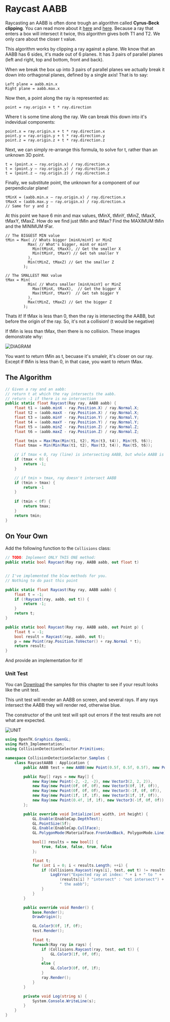 # Raycast AABB

Raycasting an AABB is often done trough an algorithm called __Cyrus-Beck clipping__. You can read more about it [here](https://izzofinal.wordpress.com/2012/11/09/ray-vs-box-round-1/) and [here](http://gamedev.stackexchange.com/questions/18436/most-efficient-aabb-vs-ray-collision-algorithms). Because a ray that enters a box will intersect it twice, this algorithm gives both T1 and T2. We only care about the closer t value.

This algorithm works by clipping a ray against a plane. We know that an AABB has 6 sides, it's made out of 6 planes. It has 3 pairs of parallel planes (left and right, top and bottom, front and back).

When we break the box up into 3 pairs of parallel planes we actually break it down into orthagonal planes, defined by a single axis! That is to say:

```
Left plane = aabb.min.x
Right plane = aabb.max.x
```

Now then, a point along the ray is represented as:

```
point = ray.origin + t * ray.direction
```

Where t is some time along the ray. We can break this down into it's indevidual components:

```
point.x = ray.origin.x + t * ray.direction.x
point.y = ray.origin.y + t * ray.direction.y
point.z = ray.origin.z + t * ray.direction.z
```

Next, we can simply re-arrange this formula, to solve for t, rather than an unknown 3D point.

```
t = (point.x – ray.origin.x) / ray.direction.x
t = (point.y – ray.origin.y) / ray.direction.y
t = (point.z – ray.origin.z) / ray.direction.z
```

Finally, we substitute point, the unknown for a component of our perpendicular plane!

```
tMinX = (aabb.min.x – ray.origin.x) / ray.direction.x
tMaxX = (aabb.max.y – ray.origin.x) / ray.direction.x
// Same for y and z
```

At this point we have 6 min and max values, tMinX, tMinY, tMinZ, tMaxX, tMaxY, tMaxZ. How do we find just tMin and tMax? Find the MAXIMUM tMin and the MINIMUM tFar.

```
// The BIGGEST MIN value
tMin = Max( // Whats bigger [minX/minY] or MinZ
          Max( // What's bigger, minX or minY
            Min(tMinX, tMaxX), // Get the smaller X
            Min(tMinY, tMaxY) // Get teh smaller Y
          ), 
          Min(tMinZ, tMaxZ) // Get the smaller Z
        );

// The SMALLEST MAX value
tMax = Min( 
          Min( // Whats smaller [minX/minY] or MinZ
            Max(tMinX, tMaxX),  // Get the bigger X
            Max(tMinY, tMaxY)  // Get teh bigger Y
          ), 
          Max(tMinZ, tMaxZ) // Get the bigger Z
        );
```

Thats it! If tMax is less than 0, then the ray is intersecting the AABB, but before the origin of the ray. So, it's not a collision! (t would be negative)

If tMin is less than tMax, then there is no collision. These images demonstrate why:

![DIAGRAM](line-aabb-clipping-diagram1.png)

You want to return tMin as t, becuase it's smalelr, it's closer on our ray. Except if tMin is less than 0, in that case, you want to return tMax.

## The Algorithm

```cs
// Given a ray and an aabb:
// return t at which the ray intersects the aabb. 
// return -1 if there is no intersection
public static float Raycast(Ray ray, AABB aabb) {
    float t1 = (aabb.minX - ray.Position.X) / ray.Normal.X;
    float t2 = (aabb.maxX - ray.Position.X) / ray.Normal.X;
    float t3 = (aabb.minY - ray.Position.Y) / ray.Normal.Y;
    float t4 = (aabb.maxY - ray.Position.Y) / ray.Normal.Y;
    float t5 = (aabb.minZ - ray.Position.Z) / ray.Normal.Z;
    float t6 = (aabb.maxZ - ray.Position.Z) / ray.Normal.Z;

    float tmin = Max(Max(Min(t1, t2), Min(t3, t4)), Min(t5, t6));
    float tmax = Min(Min(Max(t1, t2), Max(t3, t4)), Max(t5, t6));

    // if tmax < 0, ray (line) is intersecting AABB, but whole AABB is behing us
    if (tmax < 0) {
        return -1;
    }

    // if tmin > tmax, ray doesn't intersect AABB
    if (tmin > tmax) {
        return -1
    }
    
    if (tmin < 0f) {
        return tmax;
    }
    return tmin;
}
```

## On Your Own

Add the following function to the ```Collisions``` class:

```cs
// TODO: Implement ONLY THIS ONE method:
public static bool Raycast(Ray ray, AABB aabb, out float t)


// I've implemented the blow methods for you.
// Nothing to do past this point

public static float Raycast(Ray ray, AABB aabb) {
    float t = -1;
    if (!Raycast(ray, aabb, out t)) {
        return -1;
    }
    return t;
}

public static bool Raycast(Ray ray, AABB aabb, out Point p) {
    float t = -1;
    bool result = Raycast(ray, aabb, out t);
    p = new Point(ray.Position.ToVector() + ray.Normal * t);
    return result;
}
```

And provide an implementation for it!

### Unit Test

You can [Download](../Samples/Raycast.rar) the samples for this chapter to see if your result looks like the unit test.

This unit test will render an AABB on screen, and several rays. If any rays intersect the AABB they will render red, otherwise blue.

The constructor of the unit test will spit out errors if the test results are not what are expected.

![UNIT](raycast_aabb_sample.png)

```cs
using OpenTK.Graphics.OpenGL;
using Math_Implementation;
using CollisionDetectionSelector.Primitives;

namespace CollisionDetectionSelector.Samples {
    class RaycastAABB : Application {
        public AABB test = new AABB(new Point(0.5f, 0.5f, 0.5f), new Point(2f, 2f, 2f));

        public Ray[] rays = new Ray[] {
            new Ray(new Point(-2, -2, -2), new Vector3(2, 2, 2)),
            new Ray(new Point(0f, 0f, 0f), new Vector3(0f, 1f, 0f)),
            new Ray(new Point(0f, 0f, 0f), new Vector3(-1f, 0f, 0f)),
            new Ray(new Point(1f, 1f, 1f), new Vector3(1f, 1f, 0f)),
            new Ray(new Point(0.4f, 1f, 1f), new Vector3(-1f, 0f, 0f)),
        };

        public override void Intialize(int width, int height) {
            GL.Enable(EnableCap.DepthTest);
            GL.PointSize(5f);
            GL.Enable(EnableCap.CullFace);
            GL.PolygonMode(MaterialFace.FrontAndBack, PolygonMode.Line);

            bool[] results = new bool[] {
                true, false, false, true, false
            };

            float t;
            for (int i = 0; i < results.Length; ++i) {
                if (Collisions.Raycast(rays[i], test, out t) != results[i]) {
                    LogError("Expected ray at index: " + i + " to " +
                        (results[i] ? "intersect" : "not intersect") +
                        " the aabb");
                }
            }
        }

        public override void Render() {
            base.Render();
            DrawOrigin();

            GL.Color3(0f, 1f, 0f);
            test.Render();

            float t;
            foreach(Ray ray in rays) {
                if (Collisions.Raycast(ray, test, out t)) {
                    GL.Color3(1f, 0f, 0f);
                }
                else {
                    GL.Color3(0f, 0f, 1f);
                }
                ray.Render();
            }
        }

        private void Log(string s) {
            System.Console.WriteLine(s);
        }
    }
}
```